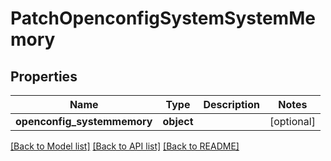 # PatchOpenconfigSystemSystemMemory

## Properties
Name | Type | Description | Notes
------------ | ------------- | ------------- | -------------
**openconfig_systemmemory** | **object** |  | [optional] 

[[Back to Model list]](../README.md#documentation-for-models) [[Back to API list]](../README.md#documentation-for-api-endpoints) [[Back to README]](../README.md)


